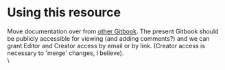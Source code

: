 # Using this resource

Move documentation over from [other Gitbook](https://app.gitbook.com/s/a3YtWoUiYYfiEQrBNztC/appendix/how-this-gitbook-works). The present Gitbook should be publicly accessible for viewing (and adding comments?) and we can grant Editor and Creator access by email or by link.  (Creator access is necessary to 'merge' changes, I believe).\
\
